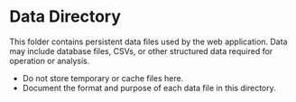 # Data Directory

This folder contains persistent data files used by the web application. Data may include database files, CSVs, or other structured data required for operation or analysis.

- Do not store temporary or cache files here.
- Document the format and purpose of each data file in this directory.
